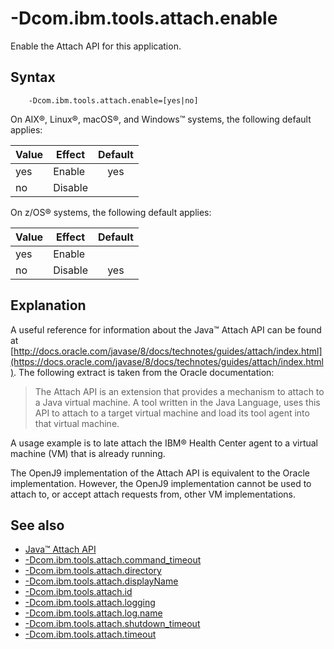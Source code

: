 <!--
* Copyright (c) 2017, 2021 IBM Corp. and others
*
* This program and the accompanying materials are made
* available under the terms of the Eclipse Public License 2.0
* which accompanies this distribution and is available at
* https://www.eclipse.org/legal/epl-2.0/ or the Apache
* License, Version 2.0 which accompanies this distribution and
* is available at https://www.apache.org/licenses/LICENSE-2.0.
*
* This Source Code may also be made available under the
* following Secondary Licenses when the conditions for such
* availability set forth in the Eclipse Public License, v. 2.0
* are satisfied: GNU General Public License, version 2 with
* the GNU Classpath Exception [1] and GNU General Public
* License, version 2 with the OpenJDK Assembly Exception [2].
*
* [1] https://www.gnu.org/software/classpath/license.html
* [2] http://openjdk.java.net/legal/assembly-exception.html
*
* SPDX-License-Identifier: EPL-2.0 OR Apache-2.0 OR GPL-2.0 WITH
* Classpath-exception-2.0 OR LicenseRef-GPL-2.0 WITH Assembly-exception
-->

# -Dcom.ibm.tools.attach.enable

Enable the Attach API for this application.

## Syntax

        -Dcom.ibm.tools.attach.enable=[yes|no]

On AIX&reg;, Linux&reg;, macOS&reg;, and Windows&trade; systems, the following default applies:

| Value        | Effect  | Default                                                                            |
|--------------|---------|:----------------------------------------------------------------------------------:|
| yes          | Enable  | <i class="fa fa-check" aria-hidden="true"></i><span class="sr-only">yes</span> |
| no           | Disable |                                                                                    |

On z/OS&reg; systems, the following default applies:

| Value        | Effect  | Default                                                                            |
|--------------|---------|:----------------------------------------------------------------------------------:|
| yes          | Enable  |                                                                                    |
| no           | Disable | <i class="fa fa-check" aria-hidden="true"></i><span class="sr-only">yes</span> |



## Explanation

A useful reference for information about the Java&trade; Attach API can be found at [http://docs.oracle.com/javase/8/docs/technotes/guides/attach/index.html](https://docs.oracle.com/javase/8/docs/technotes/guides/attach/index.html). The following extract is taken from the Oracle documentation:

> The Attach API is an extension that provides a mechanism to attach to a Java virtual machine. A tool written in the Java Language, uses this API to attach to a target  virtual machine and load its tool agent into that virtual machine.

A usage example is to late attach the IBM&reg; Health Center agent to a virtual machine (VM) that is already running.

The OpenJ9 implementation of the Attach API is equivalent to the Oracle implementation. However, the OpenJ9 implementation cannot be used to attach to, or accept attach requests from, other VM implementations.

## See also

- [Java&trade; Attach API](attachapi.md)
- [-Dcom.ibm.tools.attach.command_timeout](dcomibmtoolsattachcommand_timeout.md)
- [-Dcom.ibm.tools.attach.directory](dcomibmtoolsattachdirectory.md)
- [-Dcom.ibm.tools.attach.displayName](dcomibmtoolsattachdisplayname.md)
- [-Dcom.ibm.tools.attach.id](dcomibmtoolsattachid.md)
- [-Dcom.ibm.tools.attach.logging](dcomibmtoolsattachlogging.md)
- [-Dcom.ibm.tools.attach.log.name](dcomibmtoolsattachlogname.md)
- [-Dcom.ibm.tools.attach.shutdown_timeout](dcomibmtoolsattachshutdown_timeout.md)
- [-Dcom.ibm.tools.attach.timeout](dcomibmtoolsattachtimeout.md)


<!-- ==== END OF TOPIC ==== dcomibmtoolsattachenable.md ==== -->
